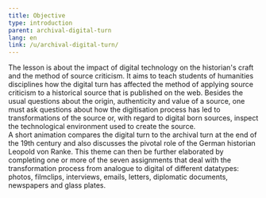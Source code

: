 ```yaml
---
title: Objective 
type: introduction
parent: archival-digital-turn
lang: en
link: /u/archival-digital-turn/
---
```

The lesson is about the impact of digital technology on the historian's craft and the method of source criticism. It aims to teach students of humanities disciplines how the digital turn has affected the method of applying source criticism to a historical source that is published on the web. Besides the usual questions about the origin, authenticity and value of a source, one must ask questions about how the digitisation process has led to transformations of the source or, with regard to digital born sources, inspect the technological environment used to create the source.  
A short animation compares the digital turn to the archival turn at the end of the 19th century and also discusses the pivotal role of the German historian Leopold von Ranke. This theme can then be further elaborated by completing one or more of the seven assignments that deal with the transformation process from analogue to digital of different datatypes: photos, filmclips, interviews, emails, letters, diplomatic documents, newspapers and glass plates.

<!-- section -->
